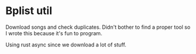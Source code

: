 # Bplist util
Download songs and check duplicates. Didn't bother to find a proper tool so I
wrote this because it's fun to program.

Using rust async since we download a lot of stuff.
